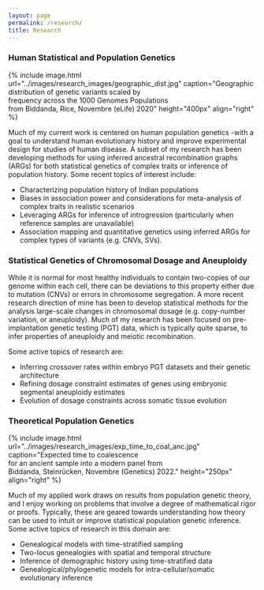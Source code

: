 ```yaml
---
layout: page
permalink: /research/
title: Research
---
```


### Human Statistical and Population Genetics

{% include image.html url="../images/research_images/geographic_dist.jpg" caption="Geographic distribution of genetic variants scaled by<br /> frequency across the 1000 Genomes Populations <br/>from Biddanda, Rice, Novembre (eLife) 2020" height="400px" align="right" %}


Much of my current work is centered on human population genetics -with a goal to understand human evolutionary history and improve experimental design for studies of human disease. A subset of my research has been developing methods for using inferred ancestral recombination graphs (ARGs) for both statistical genetics of complex traits or inference of population history. Some recent topics of interest include:

* Characterizing population history of Indian populations
* Biases in association power and considerations for meta-analysis of complex traits in realistic scenarios
* Leveraging ARGs for inference of introgression (particularly when reference samples are unavailable)
* Association mapping and quantitative genetics using inferred ARGs for complex types of variants (e.g. CNVs, SVs).


### Statistical Genetics of Chromosomal Dosage and Aneuploidy

While it is normal for most healthy individuals to contain two-copies of our genome within each cell, there can be deviations to this property either due to mutation (CNVs) or errors in chromosome segregation. A more recent research direction of mine has been to develop statistical methods for the analysis large-scale changes in chromosomal dosage (e.g. copy-number variation, or aneuploidy). Much of my research has been focused on pre-implantation genetic testing (PGT) data, which is typically quite sparse, to infer properties of aneuploidy and meiotic recombination.

Some active topics of research are:

* Inferring crossover rates within embryo PGT datasets and their genetic architecture
* Refining dosage constraint estimates of genes using embryonic segmental aneuploidy estimates
* Evolution of dosage constraints across somatic tissue evolution

### Theoretical Population Genetics

{% include image.html url="../images/research_images/exp_time_to_coal_anc.jpg" caption="Expected time to coalescence <br />for an ancient sample into a modern panel from <br /> Biddanda, Steinrücken, Novembre (Genetics) 2022." height="250px" align="right" %}

Much of my applied work draws on results from population genetic theory, and I enjoy working on problems that involve a degree of mathematical rigor or proofs. Typically, these are geared towards understanding how theory can be used to intuit or improve statistical population genetic inference. Some active topics of research in this domain are: 

* Genealogical models with time-stratified sampling
* Two-locus genealogies with spatial and temporal structure
* Inference of demographic history using time-stratified data
* Genealogical/phylogenetic models for intra-cellular/somatic evolutionary inference 
